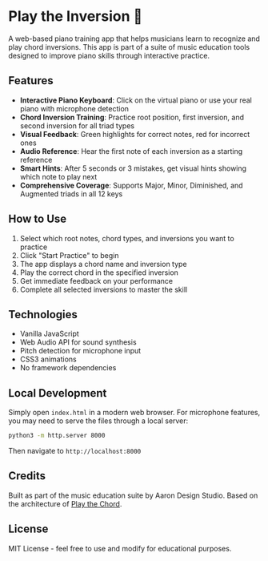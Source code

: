 # Play the Inversion 🎹

A web-based piano training app that helps musicians learn to recognize and play chord inversions. This app is part of a suite of music education tools designed to improve piano skills through interactive practice.

## Features

- **Interactive Piano Keyboard**: Click on the virtual piano or use your real piano with microphone detection
- **Chord Inversion Training**: Practice root position, first inversion, and second inversion for all triad types
- **Visual Feedback**: Green highlights for correct notes, red for incorrect ones
- **Audio Reference**: Hear the first note of each inversion as a starting reference
- **Smart Hints**: After 5 seconds or 3 mistakes, get visual hints showing which note to play next
- **Comprehensive Coverage**: Supports Major, Minor, Diminished, and Augmented triads in all 12 keys

## How to Use

1. Select which root notes, chord types, and inversions you want to practice
2. Click "Start Practice" to begin
3. The app displays a chord name and inversion type
4. Play the correct chord in the specified inversion
5. Get immediate feedback on your performance
6. Complete all selected inversions to master the skill

## Technologies

- Vanilla JavaScript
- Web Audio API for sound synthesis
- Pitch detection for microphone input
- CSS3 animations
- No framework dependencies

## Local Development

Simply open `index.html` in a modern web browser. For microphone features, you may need to serve the files through a local server:

```bash
python3 -m http.server 8000
```

Then navigate to `http://localhost:8000`

## Credits

Built as part of the music education suite by Aaron Design Studio. Based on the architecture of [Play the Chord](https://github.com/AaronDesignStudio/play-the-chord).

## License

MIT License - feel free to use and modify for educational purposes.